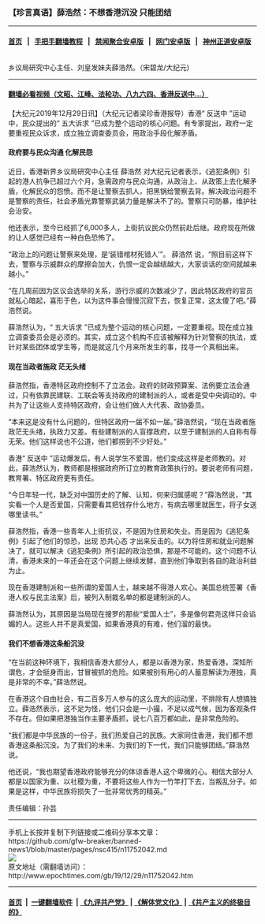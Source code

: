 ### 【珍言真语】薛浩然：不想香港沉没 只能团结
------------------------

#### [首页](https://github.com/gfw-breaker/banned-news1/blob/master/README.md) &nbsp;&nbsp;|&nbsp;&nbsp; [手把手翻墙教程](https://github.com/gfw-breaker/guides/wiki) &nbsp;&nbsp;|&nbsp;&nbsp; [禁闻聚合安卓版](https://github.com/gfw-breaker/bn-android) &nbsp;&nbsp;|&nbsp;&nbsp; [网门安卓版](https://github.com/oGate2/oGate) &nbsp;&nbsp;|&nbsp;&nbsp; [神州正道安卓版](https://github.com/SzzdOgate/update) 



<div><img alt="" class="aligncenter wp-post-image" src="http://i.epochtimes.com/assets/uploads/2019/09/190724042919100311-600x400.jpg"/>
<div class="red16 caption">
 <p>
  乡议局研究中心主任、刘皇发妹夫薛浩然。（宋碧龙/大纪元)
 </p>
</div>
</div><hr/>

#### [翻墙必看视频（文昭、江峰、法轮功、八九六四、香港反送中...）](http://167.172.214.107/home.html)

<div><p>
 【大纪元2019年12月29日讯】（大纪元记者梁珍香港报导）香港“
 <ok href="http://www.epochtimes.com/gb/tag/%E5%8F%8D%E9%80%81%E4%B8%AD.html">
  反送中
 </ok>
 ”运动中，民众提出的“
 <ok href="http://www.epochtimes.com/gb/tag/%E4%BA%94%E5%A4%A7%E8%AF%89%E6%B1%82.html">
  五大诉求
 </ok>
 ”已成为整个运动的核心问题。有专家提出，政府一定要重视民众诉求，成立独立调查委员会，用政治手段化解矛盾。
</p>
<h4>
 政府要与民众沟通 化解民怨
</h4>
<p>
 近日，香港新界乡议局研究中心主任
 <ok href="http://www.epochtimes.com/gb/tag/%E8%96%9B%E6%B5%A9%E7%84%B6.html">
  薛浩然
 </ok>
 对大纪元记者表示，《逃犯条例》引起的港人抗争已超过六个月，急需政府与民众沟通，从政治上、从政策上去化解矛盾，化解民众的怨愤。而不是让警察去抓人，把黑锅给警察去背。解决政治问题不是警察的责任，社会矛盾光靠警察武装力量是解决不了的。警察只可防暴，维护社会治安。
</p>
<p>
 他还表示，至今已经抓了6,000多人，上街抗议民众仍然前赴后继。政府现在所做的让人感觉已经有一种白色恐怖了。
</p>
<p style="text-align: center;">
</p>
<p>
 “政治上的问题让警察来处理，是‘装错棺材死错人’”。
 <ok href="http://www.epochtimes.com/gb/tag/%E8%96%9B%E6%B5%A9%E7%84%B6.html">
  薛浩然
 </ok>
 说，“照目前这样下去，警察与示威群众的摩擦会加大，仇恨一定会越结越大，大家谈话的空间就越来越小。”
</p>
<p>
 “在几周前因为区议会选举的关系，游行示威的次数减少了，因此特区政府的官员就私心暗起，喜形于色，以为这件事会慢慢沉寂下去，恢复正常，这太傻了吧。”薛浩然说。
</p>
<p>
 薛浩然认为，“
 <ok href="http://www.epochtimes.com/gb/tag/%E4%BA%94%E5%A4%A7%E8%AF%89%E6%B1%82.html">
  五大诉求
 </ok>
 ”已成为整个运动的核心问题，一定要重视。现在成立独立调查委员会是必须的。其实，成立这个机构不应该被解释为针对警察的执法，或针对某些团体或学生等，而是就这几个月来所发生的事，找寻一个真相出来。
</p>
<h4>
 现在当政者施政 茫无头绪
</h4>
<p>
 薛浩然指，香港特区政府控制不了立法会。政府的财政预算案、法例要立法会通过，只有依靠民建联、工联会等支持政府的建制派的人，或者是受中央调动的。中共为了让这些人支持特区政府，会让他们做人大代表、政协委员。
</p>
<p>
 “本来这是没有什么问题的，但特区政府一届不如一届。”薛浩然说，“现在当政者施政茫无头绪，执政力又差。有些建制派的人盲撑政府，以至于建制派的人自称有辱无荣。他们这样说也不公道，他们都捞到不少好处。”
</p>
<p>
 香港“
 <ok href="http://www.epochtimes.com/gb/tag/%E5%8F%8D%E9%80%81%E4%B8%AD.html">
  反送中
 </ok>
 ”运动爆发后，有人说学生不爱国，他们变成这样是老师教的。对此，薛浩然认为，教师都是根据政府所订立的教育政策执行的。要说老师有问题，教育署、特区政府更有责任。
</p>
<p>
 “今日年轻一代，缺乏对中国历史的了解、认知，何来归属感呢？”薛浩然说，“其实看一个人是否爱国，只需要看其把钱存什么地方，有病去哪里就医生，将子女送哪里读书。”
</p>
<p>
 薛浩然指，香港一些青年人上街抗议，不是因为住房和失业。而是因为《逃犯条例》引起了他们的惊恐，出现
 <ok href="http://www.epochtimes.com/gb/tag/%E6%81%90%E5%85%B1%E5%BF%83%E6%80%81.html">
  恐共心态
 </ok>
 才出来反击的。以为将住房和就业问题解决了，就可以解决《逃犯条例》所引起的政治恐惧，那是不可能的。这个问题不认清，香港未来的一年还会在这个问题上继续发酵，直到他们争取到各自的政治利益为止。
</p>
<p>
 现在香港建制派和一些所谓的爱国人士，越来越不得港人欢心。美国总统签署《香港人权与民主法案》后，被列入制裁名单的都是建制派的人。
</p>
<p>
 薛浩然认为，其原因是当局现在搜罗的那些“爱国人士”，多是像何君尧这样只会谄媚的人。这些人并不是真爱国，如果香港真的有难，他们溜的最快。
</p>
<h4>
 我们不想香港这条船沉没
</h4>
<p>
 “在当前这种环境下，我相信香港大部分人，都是以香港为家，热爱香港，深知所谓危，才会挺身而出，甘冒被抓的危险。如果被别有用心的人蓄意解读为港独，真是非常的不幸。”薛浩然说。
</p>
<p>
 在香港这个自由社会，有二百多万人参与的这么庞大的运动里，不排除有人想搞独立。薛浩然表示，这不足为怪，他们只会是一小撮，不足以成气候，因为客观条件不存在。但如果把港独当作主要矛盾抓，说七八百万都如此，是非常危险的。
</p>
<p>
 “我们都是中华民族的一份子，我们热爱自己的民族。大家同住香港，我们都不想香港这条船沉没。为了我们的未来、为我们的下一代，我们只能够团结。”薛浩然说。
</p>
<p>
 他还说，“我也期望香港政府能够充分的体谅香港人这个卑微的心。相信大部分人都是以国家为重、以社稷为重，不要将这些人作为一竹竿打下去，当叛乱分子。如果是这样，中华民族将损失了一批非常优秀的精英。”
</p>
<p>
 责任编辑：孙芸
</p>
</div>
<hr/>
手机上长按并复制下列链接或二维码分享本文章：<br/>
https://github.com/gfw-breaker/banned-news1/blob/master/pages/nsc415/n11752042.md <br/>
<a href='https://github.com/gfw-breaker/banned-news1/blob/master/pages/nsc415/n11752042.md'><img src='https://github.com/gfw-breaker/banned-news1/blob/master/pages/nsc415/n11752042.md.png'/></a> <br/>
原文地址（需翻墙访问）：http://www.epochtimes.com/gb/19/12/29/n11752042.htm


------------------------
#### [首页](https://github.com/gfw-breaker/banned-news1/blob/master/README.md) &nbsp;|&nbsp; [一键翻墙软件](https://github.com/gfw-breaker/nogfw/blob/master/README.md) &nbsp;| [《九评共产党》](https://github.com/gfw-breaker/9ping.md/blob/master/README.md#九评之一评共产党是什么) | [《解体党文化》](https://github.com/gfw-breaker/jtdwh.md/blob/master/README.md) | [《共产主义的终极目的》](https://github.com/gfw-breaker/gczydzjmd.md/blob/master/README.md)


<img src='http://gfw-breaker.win/banned-news/pages/nsc415/n11752042.md' width='0px' height='0px'/>